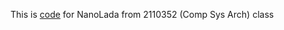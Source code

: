 This is [code](https://www.cp.eng.chula.ac.th/~krerk/books/Computer%20Architecture/nanoLADA/) for NanoLada from  2110352 (Comp Sys Arch) class
